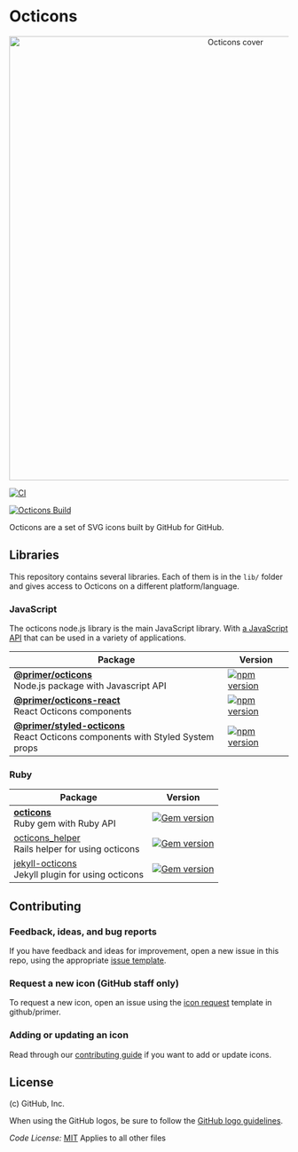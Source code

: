 # Octicons

<p align="center">
  <img width="800" src="https://user-images.githubusercontent.com/4608155/74476584-77155300-4e5e-11ea-88c6-6c9f64cf0f05.png" alt="Octicons cover" />
</p>

[![CI](https://github.com/primer/octicons/actions/workflows/ci.yml/badge.svg?branch=main&event=push)](https://github.com/primer/octicons/actions/workflows/ci.yml)

[![Octicons Build](https://github.com/primer/octicons/workflows/Octicons%20Build/badge.svg)](https://github.com/primer/octicons/actions?query=workflow%3A%22Octicons+Build%22)

Octicons are a set of SVG icons built by GitHub for GitHub.

## Libraries

This repository contains several libraries. Each of them is in the `lib/` folder and gives access to Octicons on a different platform/language.

### JavaScript

The octicons node.js library is the main JavaScript library. With [a JavaScript API](/lib/octicons_node/README.md) that can be used in a variety of applications.

| Package                                                                              | Version                                                                                                                         |
| ------------------------------------------------------------------------------------ | ------------------------------------------------------------------------------------------------------------------------------- |
| **[@primer/octicons](/lib/octicons_node)** <br />Node.js package with Javascript API | [![npm version](https://img.shields.io/npm/v/@primer/octicons.svg)](https://www.npmjs.org/package/@primer/octicons)             |
| **[@primer/octicons-react](/lib/octicons_react)** <br />React Octicons components    | [![npm version](https://img.shields.io/npm/v/@primer/octicons-react.svg)](https://www.npmjs.org/package/@primer/octicons-react) |
| **[@primer/styled-octicons](/lib/octicons_styled)** <br />React Octicons components with Styled System props    | [![npm version](https://img.shields.io/npm/v/@primer/styled-octicons.svg)](https://www.npmjs.org/package/@primer/styled-octicons) |


### Ruby

| Package                                                                       | Version                                                                                                       |
| ----------------------------------------------------------------------------- | ------------------------------------------------------------------------------------------------------------- |
| **[octicons](/lib/octicons_gem)** <br />Ruby gem with Ruby API                | [![Gem version](https://img.shields.io/gem/v/octicons.svg)](https://rubygems.org/gems/octicons)               |
| [octicons_helper](/lib/octicons_helper)<br />Rails helper for using octicons  | [![Gem version](https://img.shields.io/gem/v/octicons_helper.svg)](https://rubygems.org/gems/octicons_helper) |
| [jekyll-octicons](/lib/octicons_jekyll)<br />Jekyll plugin for using octicons | [![Gem version](https://img.shields.io/gem/v/jekyll-octicons.svg)](https://rubygems.org/gems/jekyll-octicons) |

## Contributing

### Feedback, ideas, and bug reports

If you have feedback and ideas for improvement, open a new issue in this repo, using the appropriate [issue template](https://github.com/primer/octicons/issues/new/choose).

### Request a new icon (GitHub staff only)

To request a new icon, open an issue using the [icon request](https://github.com/github/primer/issues/new?assignees=ashygee&labels=octicon%2C+request&template=2-icon-request.md&title=%5BIcon+request%5D+) template in github/primer.

### Adding or updating an icon

Read through our [contributing guide](./.github/CONTRIBUTING.md#adding-or-updating-icons) if you want to add or update icons.

## License

(c) GitHub, Inc.

When using the GitHub logos, be sure to follow the [GitHub logo guidelines](https://github.com/logos).

_Code License:_ [MIT](./LICENSE)
Applies to all other files
